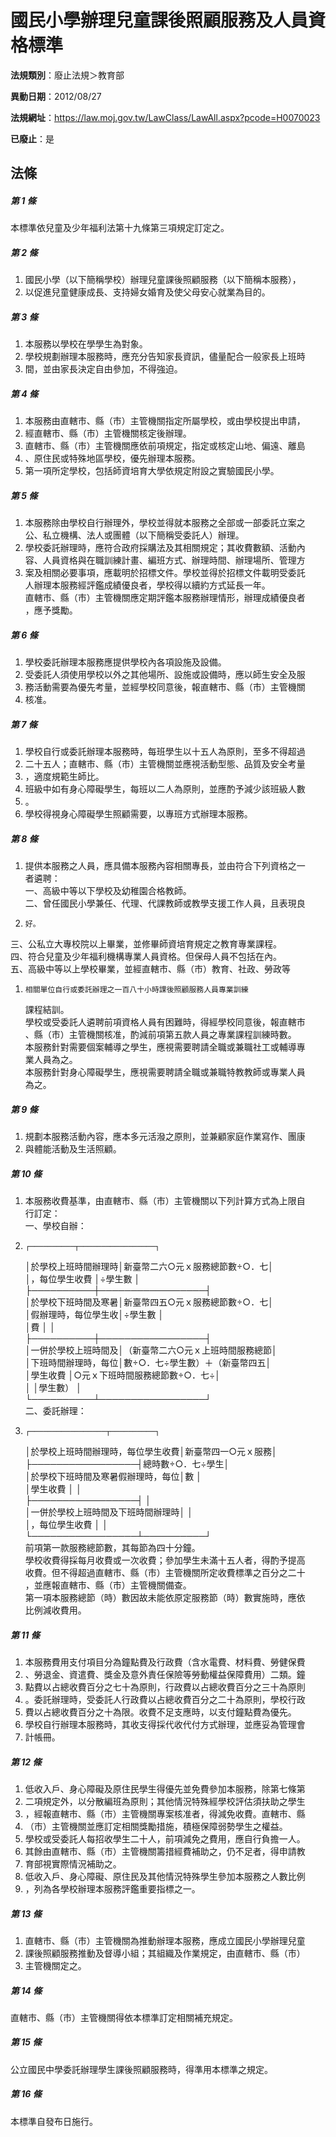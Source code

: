 # 國民小學辦理兒童課後照顧服務及人員資格標準

**法規類別**：廢止法規＞教育部

**異動日期**：2012/08/27  

**法規網址**：https://law.moj.gov.tw/LawClass/LawAll.aspx?pcode=H0070023

**已廢止**：是



## 法條
##### 第 1 條
本標準依兒童及少年福利法第十九條第三項規定訂定之。

##### 第 2 條
1. 國民小學（以下簡稱學校）辦理兒童課後照顧服務（以下簡稱本服務），
1. 以促進兒童健康成長、支持婦女婚育及使父母安心就業為目的。

##### 第 3 條
1. 本服務以學校在學學生為對象。
1. 學校規劃辦理本服務時，應充分告知家長資訊，儘量配合一般家長上班時
1. 間，並由家長決定自由參加，不得強迫。

##### 第 4 條
1. 本服務由直轄市、縣（市）主管機關指定所屬學校，或由學校提出申請，
1. 經直轄市、縣（市）主管機關核定後辦理。
1. 直轄市、縣（市）主管機關應依前項規定，指定或核定山地、偏遠、離島
1. 、原住民或特殊地區學校，優先辦理本服務。
1. 第一項所定學校，包括師資培育大學依規定附設之實驗國民小學。

##### 第 5 條
1. 本服務除由學校自行辦理外，學校並得就本服務之全部或一部委託立案之  
公、私立機構、法人或團體（以下簡稱受委託人）辦理。
1. 學校委託辦理時，應符合政府採購法及其相關規定；其收費數額、活動內  
容、人員資格與在職訓練計畫、編班方式、辦理時間、辦理場所、管理方
1. 案及相關必要事項，應載明於招標文件。學校並得於招標文件載明受委託  
人辦理本服務經評鑑成績優良者，學校得以續約方式延長一年。  
直轄市、縣（市）主管機關應定期評鑑本服務辦理情形，辦理成績優良者  
，應予獎勵。

##### 第 6 條
1. 學校委託辦理本服務應提供學校內各項設施及設備。
1. 受委託人須使用學校以外之其他場所、設施或設備時，應以師生安全及服
1. 務活動需要為優先考量，並經學校同意後，報直轄市、縣（市）主管機關
1. 核准。

##### 第 7 條
1. 學校自行或委託辦理本服務時，每班學生以十五人為原則，至多不得超過
1. 二十五人；直轄市、縣（市）主管機關並應視活動型態、品質及安全考量
1. ，適度規範生師比。
1. 班級中如有身心障礙學生，每班以二人為原則，並應酌予減少該班級人數
1. 。
1. 學校得視身心障礙學生照顧需要，以專班方式辦理本服務。

##### 第 8 條
1. 提供本服務之人員，應具備本服務內容相關專長，並由符合下列資格之一  
者遴聘：  
一、高級中等以下學校及幼稚園合格教師。  
二、曾任國民小學兼任、代理、代課教師或教學支援工作人員，且表現良
1.     好。  
三、公私立大專校院以上畢業，並修畢師資培育規定之教育專業課程。  
四、符合兒童及少年福利機構專業人員資格。但保母人員不包括在內。  
五、高級中等以上學校畢業，並經直轄市、縣（市）教育、社政、勞政等
1.     相關單位自行或委託辦理之一百八十小時課後照顧服務人員專業訓練  
    課程結訓。  
學校或受委託人遴聘前項資格人員有困難時，得經學校同意後，報直轄市  
、縣（市）主管機關核准，酌減前項第五款人員之專業課程訓練時數。  
本服務針對需要個案輔導之學生，應視需要聘請全職或兼職社工或輔導專  
業人員為之。  
本服務針對身心障礙學生，應視需要聘請全職或兼職特教教師或專業人員  
為之。

##### 第 9 條
1. 規劃本服務活動內容，應本多元活潑之原則，並兼顧家庭作業寫作、團康
1. 與體能活動及生活照顧。

##### 第 10 條
1. 本服務收費基準，由直轄市、縣（市）主管機關以下列計算方式為上限自  
行訂定：  
一、學校自辦：
1.     ┌──────────┬─────────────────┐  
    │於學校上班時間辦理時│新臺幣二六○元ｘ服務總節數÷○．七│  
    │，每位學生收費      │÷學生數                          │  
    ├──────────┼─────────────────┤  
    │於學校下班時間及寒暑│新臺幣四五○元ｘ服務總節數÷○．七│  
    │假辦理時，每位學生收│÷學生數                          │  
    │費                  │                                  │  
    ├──────────┼─────────────────┤  
    │一併於學校上班時間及│（新臺幣二六○元ｘ上班時間服務總節│  
    │下班時間辦理時，每位│數÷○．七÷學生數）＋（新臺幣四五│  
    │學生收費            │○元ｘ下班時間服務總節數÷○．七÷│  
    │                    │學生數）                          │  
    └──────────┴─────────────────┘  
二、委託辦理：
1.     ┌─────────────────┬──────────┐  
    │於學校上班時間辦理時，每位學生收費│新臺幣四一○元ｘ服務│  
    ├─────────────────┤總時數÷○．七÷學生│  
    │於學校下班時間及寒暑假辦理時，每位│數                  │  
    │學生收費                          │                    │  
    ├─────────────────┤                    │  
    │一併於學校上班時間及下班時間辦理時│                    │  
    │，每位學生收費                    │                    │  
    └─────────────────┴──────────┘  
前項第一款服務總節數，其每節為四十分鐘。  
學校收費得採每月收費或一次收費；參加學生未滿十五人者，得酌予提高  
收費。但不得超過直轄市、縣（市）主管機關所定收費標準之百分之二十  
，並應報直轄市、縣（市）主管機關備查。  
第一項本服務總節（時）數因故未能依原定服務節（時）數實施時，應依  
比例減收費用。

##### 第 11 條
1. 本服務費用支付項目分為鐘點費及行政費（含水電費、材料費、勞健保費
1. 、勞退金、資遣費、獎金及意外責任保險等勞動權益保障費用）二類。鐘
1. 點費以占總收費百分之七十為原則，行政費以占總收費百分之三十為原則
1. 。委託辦理時，受委託人行政費以占總收費百分之二十為原則，學校行政
1. 費以占總收費百分之十為限。收費不足支應時，以支付鐘點費為優先。
1. 學校自行辦理本服務時，其收支得採代收代付方式辦理，並應妥為管理會
1. 計帳冊。

##### 第 12 條
1. 低收入戶、身心障礙及原住民學生得優先並免費參加本服務，除第七條第
1. 二項規定外，以分散編班為原則；其他情況特殊經學校評估須扶助之學生
1. ，經報直轄市、縣（市）主管機關專案核准者，得減免收費。直轄市、縣
1. （市）主管機關並應訂定相關獎勵措施，積極保障弱勢學生之權益。
1. 學校或受委託人每招收學生二十人，前項減免之費用，應自行負擔一人。
1. 其餘由直轄市、縣（市）主管機關籌措經費補助之，仍不足者，得申請教
1. 育部視實際情況補助之。
1. 低收入戶、身心障礙、原住民及其他情況特殊學生參加本服務之人數比例
1. ，列為各學校辦理本服務評鑑重要指標之一。

##### 第 13 條
1. 直轄市、縣（市）主管機關為推動辦理本服務，應成立國民小學辦理兒童
1. 課後照顧服務推動及督導小組；其組織及作業規定，由直轄市、縣（市）
1. 主管機關定之。

##### 第 14 條
直轄市、縣（市）主管機關得依本標準訂定相關補充規定。

##### 第 15 條
公立國民中學委託辦理學生課後照顧服務時，得準用本標準之規定。

##### 第 16 條
本標準自發布日施行。


